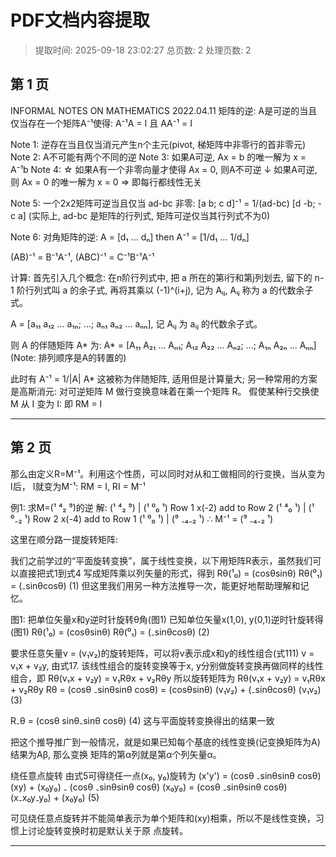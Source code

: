 # PDF文档内容提取
> 提取时间: 2025-09-18 23:02:27
> 总页数: 2
> 处理页数: 2

## 第 1 页

INFORMAL NOTES ON
MATHEMATICS
2022.04.11
矩阵的逆: A是可逆的当且仅当存在一个矩阵A⁻¹使得:
A⁻¹A = I 且 AA⁻¹ = I

Note 1: 逆存在当且仅当消元产生n个主元(pivot, 梯矩阵中非零行的首非零元)
Note 2: A不可能有两个不同的逆
Note 3: 如果A可逆, Ax = b 的唯一解为 x = A⁻¹b
Note 4: ☆ 如果A有一个非零向量才使得 Ax = 0, 则A不可逆
↓
如果A可逆, 则 Ax = 0 的唯一解为 x = 0 ⇒ 即每行都线性无关

Note 5: 一个2x2矩阵可逆当且仅当 ad-bc 非零:
[a b; c d]⁻¹ = 1/(ad-bc) [d -b; -c a]
(实际上, ad-bc 是矩阵的行列式, 矩阵可逆仅当其行列式不为0)

Note 6: 对角矩阵的逆:
A = [d₁ ... dₙ] then A⁻¹ = [1/d₁ ... 1/dₙ]

(AB)⁻¹ = B⁻¹A⁻¹, (ABC)⁻¹ = C⁻¹B⁻¹A⁻¹

计算: 首先引入几个概念:
在n阶行列式中, 把 a 所在的第i行和第j列划去, 留下的 n-1 阶行列式叫
a 的余子式, 再将其乘以 (-1)^(i+j), 记为 Aᵢⱼ, Aᵢⱼ 称为 a 的代数余子式。

A = [a₁₁ a₁₂ ... a₁ₙ; ...; aₙ₁ aₙ₂ ... aₙₙ], 记 Aᵢⱼ 为 aᵢⱼ 的代数余子式。

则 A 的伴随矩阵 A* 为:
A* = [A₁₁ A₂₁ ... Aₙ₁; A₁₂ A₂₂ ... Aₙ₂; ...; A₁ₙ A₂ₙ ... Aₙₙ] (Note: 排列顺序是A的转置的)

此时有 A⁻¹ = 1/|A| A*
这被称为伴随矩阵, 适用但是计算量大; 另一种常用的方案是高斯消元:
对可逆矩阵 M 做行变换意味着在乘一个矩阵 R。 假使某种行交换使 M 从 I 变为 I:
即 RM = I

---

## 第 2 页

那么由定义R=M⁻¹。利用这个性质，可以同时对从和工做相同的行变换，当从变为I后，
I就变为M⁻¹:
RM = I, RI = M⁻¹

例1: 求M=(¹ ⁴₂ ⁹)的逆
解: (¹ ⁴₂ ⁹) | (¹ ⁰₀ ¹)
Row 1 x(-2)
add to Row 2
(¹ ⁴₀ ¹) | (¹ ⁰₋₂ ¹)
Row 2 x(-4)
add to Row 1
(¹ ⁰₀ ¹) | (⁹ ₋₄₋₂ ¹)
∴ M⁻¹ = (⁹ ₋₄₋₂ ¹)

这里在顺分路一提旋转矩阵:

我们之前学过的“平面旋转变换”，属于线性变换，以下用矩阵R表示，虽然我们可以直接把式1到式4
写成矩阵乘以列矢量的形式，得到
Rθ(¹₀) = (cosθsinθ) Rθ(⁰₁) = (₋sinθcosθ) (1)
但这里我们用另一种方法推导一次，能更好地帮助理解和记忆。

图1: 把单位矢量x和y逆时针旋转θ角(图1)
已知单位矢量x(1,0), y(0,1)逆时针旋转得(图1)
Rθ(¹₀) = (cosθsinθ) Rθ(⁰₁) = (₋sinθcosθ) (2)

要求任意矢量v = (v₁v₂)的旋转矩阵，可以将v表示成x和y的线性组合(式111) v = v₁x + v₂y, 由式17.
该线性组合的旋转变换等于x, y分别做旋转变换再做同样的线性组合，即
Rθ(v₁x + v₂y) = v₁Rθx + v₂Rθy
所以旋转矩阵为
Rθ(v₁x + v₂y) = v₁Rθx + v₂Rθy
Rθ = (cosθ ₋sinθsinθ cosθ) = (cosθsinθ) (v₁v₂) + (₋sinθcosθ) (v₁v₂) (3)

R₋θ = (cosθ sinθ₋sinθ cosθ) (4)
这与平面旋转变换得出的结果一致

把这个推导推广到一般情况，就是如果已知每个基底的线性变换(记变换矩阵为A)结果为Aβ, 那么变换
矩阵的第α列就是第α个列矢量α。

绕任意点旋转
由式5可得绕任一点(x₀, y₀)旋转为
(x'y') = (cosθ ₋sinθsinθ cosθ) (xy) + (x₀y₀) ₋ (cosθ ₋sinθsinθ cosθ) (x₀y₀) = (cosθ ₋sinθsinθ cosθ) (x₋x₀y₋y₀) + (x₀y₀) (5)

可见绕任意点旋转并不能简单表示为单个矩阵和(xy)相乘，所以不是线性变换，习惯上讨论旋转变换时初是默认关于原
点旋转。

---

